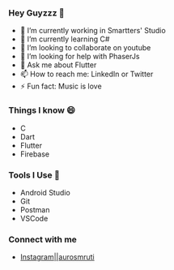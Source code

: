 ### Hey Guyzzz 👋

 - 🔭 I’m currently working in Smartters' Studio
 - 🌱 I’m currently learning C#
 - 👯 I’m looking to collaborate on youtube
 - 🤔 I’m looking for help with PhaserJs
 - 💬 Ask me about Flutter
 - 📫 How to reach me: LinkedIn or Twitter 
 - ⚡ Fun fact: Music is love

### Things I know 😄
 - C
 - Dart
 - Flutter
 - Firebase
 
### Tools I Use 🔭
 - Android Studio
 - Git
 - Postman
 - VSCode
 
### Connect with me
 - [Instagram||aurosmruti](https://www.instagram.com/aurosmruti/)
